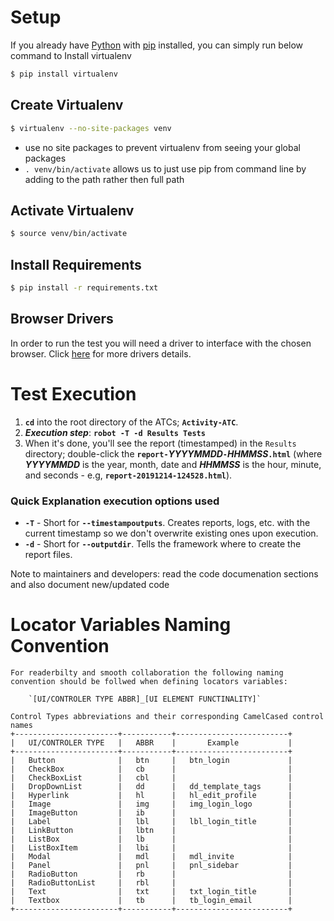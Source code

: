 # Setup
If you already have [Python](https://www.python.org) with [pip](http://pip-installer.org) installed,
you can simply run below command to Install virtualenv

```bash
$ pip install virtualenv
```

## Create Virtualenv
```bash
$ virtualenv --no-site-packages venv
```
* use no site packages to prevent virtualenv from seeing your global packages
* `. venv/bin/activate` allows us to just use pip from command line by adding to the path rather then full path

## Activate Virtualenv
```bash
$ source venv/bin/activate
```

## Install Requirements
```bash
$ pip install -r requirements.txt
```

## Browser Drivers
In order to run the test you will need a driver to interface with the chosen browser.
Click [here](https://selenium.dev/selenium/docs/api/py/index.html#drivers) for more drivers details.

# Test Execution
1. **`cd`** into the root directory of the ATCs; **`Activity-ATC`**.
2. **_Execution step_**: **`robot -T -d Results Tests`**
3. When it's done, you'll see the report (timestamped) in the `Results` directory; double-click the **`report-`_YYYYMMDD_`-`_HHMMSS_`.html`** (where **_YYYYMMDD_** is the year, month, date and **_HHMMSS_** is the hour, minute, and seconds - e.g, **`report-20191214-124528.html`**).

### Quick Explanation execution options used
* **`-T`** - Short for **`--timestampoutputs`**. Creates reports, logs, etc. with the current timestamp so we don't overwrite existing ones upon execution.
* **`-d`** - Short for **`--outputdir`**. Tells the framework where to create the report files.

Note to maintainers and developers: read the code documenation sections and also document new/updated code

# Locator Variables Naming Convention
    For readerbilty and smooth collaboration the following naming convention should be follwed when defining locators variables:

        `[UI/CONTROLER TYPE ABBR]_[UI ELEMENT FUNCTINALITY]`

    Control Types abbreviations and their corresponding CamelCased control names
    +-----------------------+-----------+-------------------------+
    |   UI/CONTROLER TYPE   |   ABBR    |       Example           |
    +-----------------------+-----------+-------------------------+
    |   Button              |   btn     |   btn_login             |
    |   CheckBox            |   cb      |                         |
    |   CheckBoxList        |   cbl     |                         |
    |   DropDownList        |   dd      |   dd_template_tags      |
    |   Hyperlink           |   hl      |   hl_edit_profile       |
    |   Image               |   img     |   img_login_logo        |
    |   ImageButton         |   ib      |                         |
    |   Label               |   lbl     |   lbl_login_title       |
    |   LinkButton          |   lbtn    |                         |
    |   ListBox             |   lb      |                         |
    |   ListBoxItem         |   lbi     |                         |
    |   Modal               |   mdl     |   mdl_invite            |
    |   Panel               |   pnl     |   pnl_sidebar           |
    |   RadioButton         |   rb      |                         |
    |   RadioButtonList     |   rbl     |                         |
    |   Text                |   txt     |   txt_login_title       |
    |   Textbox             |   tb      |   tb_login_email        |
    +-----------------------+-----------+-------------------------+
    
